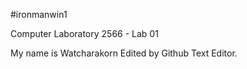 #ironmanwin1

Computer Laboratory 2566 - Lab 01

My name is Watcharakorn
Edited by Github Text Editor.
